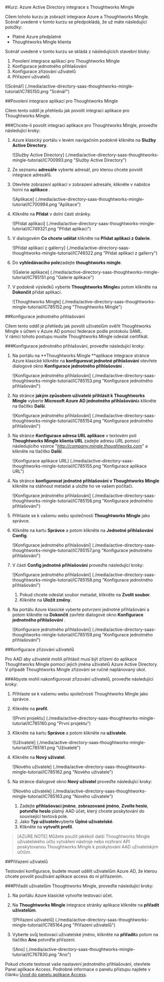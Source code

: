 <properties 
    pageTitle="Kurz: Azure Active Directory integrace s Thoughtworks Mingle | Microsoft Azure" 
    description="Zjistěte, jak pomocí Thoughtworks Mingle v Azure Active Directory povolit jednotné přihlašování, automatické vytváření a další!" 
    services="active-directory" 
    authors="jeevansd"  
    documentationCenter="na" 
     manager="femila"/>
<tags 
    ms.service="active-directory" 
    ms.devlang="na" 
    ms.topic="article" 
    ms.tgt_pltfrm="na" 
    ms.workload="identity" 
    ms.date="09/11/2016" 
    ms.author="jeedes" />

#<a name="tutorial-azure-active-directory-integration-with-thoughtworks-mingle"></a>Kurz: Azure Active Directory integrace s Thoughtworks Mingle
  
Cílem tohoto kurzu je zobrazit integrace Azure a Thoughtworks Mingle.  
Scénář uvedené v tomto kurzu se předpokládá, že už máte následující položky:

-   Platné Azure předplatné
-   Thoughtworks Mingle klienta
  
Scénář uvedené v tomto kurzu se skládá z následujících stavební bloky:

1.  Povolení integrace aplikací pro Thoughtworks Mingle
2.  Konfigurace jednotného přihlašování
3.  Konfigurace zřizování uživatelů
4.  Přiřazení uživatelů

![Scénář] (./media/active-directory-saas-thoughtworks-mingle-tutorial/IC785150.png "Scénář")

##<a name="enabling-the-application-integration-for-thoughtworks-mingle"></a>Povolení integrace aplikací pro Thoughtworks Mingle
  
Cílem tento oddíl je přehledu jak povolit integraci aplikace pro Thoughtworks Mingle.

###<a name="to-enable-the-application-integration-for-thoughtworks-mingle-perform-the-following-steps"></a>Chcete-li povolit integraci aplikace pro Thoughtworks Mingle, proveďte následující kroky:

1.  Azure klasický portálu v levém navigačním podokně klikněte na **Služby Active Directory**.

    ![Služby Active Directory] (./media/active-directory-saas-thoughtworks-mingle-tutorial/IC700993.png "Služby Active Directory")

2.  Ze seznamu **adresáře** vyberte adresář, pro kterou chcete povolit integrace adresářů.

3.  Otevřete zobrazení aplikací v zobrazení adresáře, klikněte v nabídce horní na **aplikace** .

    ![Aplikace] (./media/active-directory-saas-thoughtworks-mingle-tutorial/IC700994.png "Aplikace")

4.  Klikněte na **Přidat** v dolní části stránky.

    ![Přidat aplikaci] (./media/active-directory-saas-thoughtworks-mingle-tutorial/IC749321.png "Přidat aplikaci")

5.  V dialogovém **Co chcete udělat** klikněte na **Přidat aplikaci z Galerie**.

    ![Přidat aplikaci z gallerry] (./media/active-directory-saas-thoughtworks-mingle-tutorial/IC749322.png "Přidat aplikaci z gallerry")

6.  Do **vyhledávacího pole**zadejte **thoughtworks mingle**.

    ![Galerie aplikace] (./media/active-directory-saas-thoughtworks-mingle-tutorial/IC785151.png "Galerie aplikace")

7.  V podokně výsledků vyberte **Thoughtworks Mingle**a potom klikněte na **Dokončit** přidat aplikaci.

    ![Thoughtworks Mingle] (./media/active-directory-saas-thoughtworks-mingle-tutorial/IC785152.png "Thoughtworks Mingle")

##<a name="configuring-single-sign-on"></a>Konfigurace jednotného přihlašování
  
Cílem tento oddíl je přehledu jak povolit uživatelům ověřit Thoughtworks Mingle s účtem v Azure AD pomocí federace podle protokolu SAML.  
V rámci tohoto postupu musíte Thoughtworks Mingle odeslat certifikát.

###<a name="to-configure-single-sign-on-perform-the-following-steps"></a>Konfigurace jednotného přihlašování, proveďte následující kroky:

1.  Na portálu na **Thoughtworks Mingle **aplikace integrace stránce Azure klasické klikněte na **konfigurovat jednotné přihlašování** otevřete dialogové okno **Konfigurace jednotného přihlašování** .

    ![Konfigurace jednotného přihlašování] (./media/active-directory-saas-thoughtworks-mingle-tutorial/IC785153.png "Konfigurace jednotného přihlašování")

2.  Na stránce **jakým způsobem uživatelé přihlásit k Thoughtworks Mingle** vyberte **Microsoft Azure AD jednotného přihlašování**a klikněte na tlačítko **Další**.

    ![Konfigurace jednotného přihlašování] (./media/active-directory-saas-thoughtworks-mingle-tutorial/IC785154.png "Konfigurace jednotného přihlašování")

3.  Na stránce **Konfigurace adresa URL aplikace** v textovém poli **Thoughtworks Mingle klienta URL** zadejte adresu URL pomocí následujícího vzorce "*http://company.mingle.thoughtworks.com*" a klikněte na tlačítko **Další**.

    ![Konfigurace aplikace URL] (./media/active-directory-saas-thoughtworks-mingle-tutorial/IC785155.png "Konfigurace aplikace URL")

4.  Na stránce **konfigurovat jednotné přihlašování v Thoughtworks Mingle** klikněte na stáhnout metadat a uložte ho ve vašem počítači.

    ![Konfigurace jednotného přihlašování] (./media/active-directory-saas-thoughtworks-mingle-tutorial/IC785156.png "Konfigurace jednotného přihlašování")

5.  Přihlaste se k vašemu webu společnosti **Thoughtworks Mingle** jako správce.

6.  Klikněte na kartu **Správce** a potom klikněte na **Jednotné přihlašování Config**.

    ![Konfigurace jednotného přihlašování] (./media/active-directory-saas-thoughtworks-mingle-tutorial/IC785157.png "Konfigurace jednotného přihlašování")

7.  V části **Config jednotné přihlašování** proveďte následující kroky:

    ![Konfigurace jednotného přihlašování] (./media/active-directory-saas-thoughtworks-mingle-tutorial/IC785158.png "Konfigurace jednotného přihlašování")

    1.  Pokud chcete odeslat soubor metadat, klikněte na **Zvolit soubor**.
    2.  Klikněte na **Uložit změny**.

8.  Na portálu Azure klasické vyberte potvrzení jednotné přihlašování a potom klikněte na **Dokončit** zavřete dialogové okno **Konfigurace jednotného přihlašování** .

    ![Konfigurace jednotného přihlašování] (./media/active-directory-saas-thoughtworks-mingle-tutorial/IC785159.png "Konfigurace jednotného přihlašování")

##<a name="configuring-user-provisioning"></a>Konfigurace zřizování uživatelů
  
Pro AAD aby uživatelé mohli přihlásit musí být zřízení do aplikace Thoughtworks Mingle pomocí jejich jména uživatelů Azure Active Directory.  
V případě Thoughtworks Mingle zřizování se ručně naplánovaný úkol.

###<a name="to-configure-user-provisioning-perform-the-following-steps"></a>Abyste mohli nakonfigurovat zřizování uživatelů, proveďte následující kroky:

1.  Přihlaste se k vašemu webu společnosti Thoughtworks Mingle jako správce.

2.  Klikněte na **profil**.

    ![První projektu] (./media/active-directory-saas-thoughtworks-mingle-tutorial/IC785160.png "První projektu")

3.  Klikněte na kartu **Správce** a potom klikněte na **uživatele**.

    ![Uživatelé] (./media/active-directory-saas-thoughtworks-mingle-tutorial/IC785161.png "Uživatelé")

4.  Klikněte na **Nový uživatel**.

    ![Nového uživatele] (./media/active-directory-saas-thoughtworks-mingle-tutorial/IC785162.png "Nového uživatele")

5.  Na stránce dialogové okno **Nový uživatel** proveďte následující kroky:

    ![Nového uživatele] (./media/active-directory-saas-thoughtworks-mingle-tutorial/IC785163.png "Nového uživatele")

    1.  Zadejte **přihlašovací jméno**, **zobrazované jméno**, **Zvolte heslo**, **potvrďte heslo** platný AAD účet, který chcete poskytování do související textová pole.
    2.  Jako **Typ uživatele**vyberte **Úplné uživatelské**.
    3.  Klikněte na **vytvořit profil**.

>[AZURE.NOTE] Můžete použít jakékoli další Thoughtworks Mingle uživatelského účtu vytváření nástroje nebo rozhraní API poskytovanou Thoughtworks Mingle k poskytování AAD uživatelským účtům.

##<a name="assigning-users"></a>Přiřazení uživatelů
  
Testování konfigurace, budete muset udělit uživatelům Azure AD, že kterou chcete povolit používání aplikace access do ní přiřazením.

###<a name="to-assign-users-to-thoughtworks-mingle-perform-the-following-steps"></a>Přiřadit uživatelům Thoughtworks Mingle, proveďte následující kroky:

1.  Na portálu Azure klasické vytvořte testovací účet.

2.  Na **Thoughtworks Mingle** integrace stránky aplikace klikněte na **přiřadit uživatelům**.

    ![Přiřazení uživatelů] (./media/active-directory-saas-thoughtworks-mingle-tutorial/IC785164.png "Přiřazení uživatelů")

3.  Vyberte svůj testovací uživatelské jméno, klikněte na **přiřadit**a potom na tlačítko **Ano** potvrďte přiřazení.

    ![Ano] (./media/active-directory-saas-thoughtworks-mingle-tutorial/IC767830.png "Ano")
  
Pokud chcete testovat vaše nastavení jednotného přihlašování, otevřete Panel aplikace Access. Podrobné informace o panelu přístupu najdete v článku [Úvod do panelu aplikace Access](active-directory-saas-access-panel-introduction.md).
